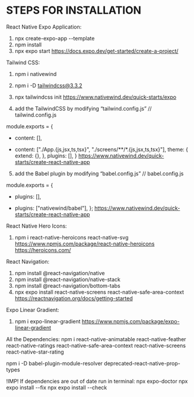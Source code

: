 # STEPS FOR INSTALLATION

React Native Expo Application:
1. npx create-expo-app --template
2. npm install
3. npx expo start
https://docs.expo.dev/get-started/create-a-project/

Tailwind CSS:
1. npm i nativewind
2. npm i -D tailwindcss@3.3.2
3. npx tailwindcss init
https://www.nativewind.dev/quick-starts/expo

4. add the TailwindCSS by modifying “tailwind.config.js”
// tailwind.config.js

module.exports = {
- content: [],
+ content: ["./App.{js,jsx,ts,tsx}", "./screens/**/*.{js,jsx,ts,tsx}"],
  theme: {
    extend: {},
  },
  plugins: [],
}
https://www.nativewind.dev/quick-starts/create-react-native-app

5. add the Babel plugin by modifying “babel.config.js”
// babel.config.js

module.exports = {
- plugins: [],
+ plugins: ["nativewind/babel"],
};
https://www.nativewind.dev/quick-starts/create-react-native-app

React Native Hero Icons:
1. npm i react-native-heroicons react-native-svg
https://www.npmjs.com/package/react-native-heroicons
https://heroicons.com/

React Navigation:
1. npm install @react-navigation/native
2. npm install @react-navigation/native-stack
3. npm install @react-navigation/bottom-tabs
4. npx expo install react-native-screens react-native-safe-area-context
https://reactnavigation.org/docs/getting-started

Expo Linear Gradient:
1. npm i expo-linear-gradient
https://www.npmjs.com/package/expo-linear-gradient

All the Dependencies:
npm i react-native-animatable react-native-feather react-native-ratings react-native-safe-area-context react-native-screens react-native-star-rating

npm i -D babel-plugin-module-resolver deprecated-react-native-prop-types

!IMP!
If dependencies are out of date run in terminal:
npx expo-doctor
npx expo install --fix
npx expo install --check
